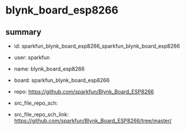 # blynk_board_esp8266
 
## summary 
* id: sparkfun_blynk_board_esp8266_sparkfun_blynk_board_esp8266
* user: sparkfun
* name: blynk_board_esp8266
* board: sparkfun_blynk_board_esp8266
* repo: https://github.com/sparkfun/Blynk_Board_ESP8266



* src_file_repo_sch: 
* src_file_repo_sch_link: https://github.com/sparkfun/Blynk_Board_ESP8266/tree/master/






